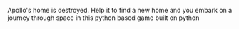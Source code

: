 Apollo's home is destroyed. Help it to find a new home and you embark on a journey through space in this python based game built on python

